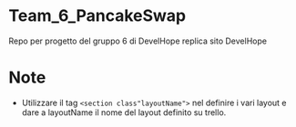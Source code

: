 # Team_6_PancakeSwap
Repo per progetto del gruppo 6 di DevelHope replica sito DevelHope 

# Note

- Utilizzare il tag `<section class"layoutName">` nel definire i vari layout e dare a layoutName il nome del layout definito su trello.